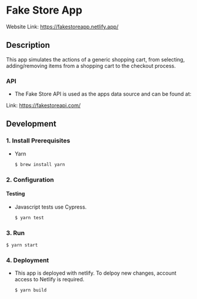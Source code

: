 # Fake Store App

Website Link: https://fakestoreapp.netlify.app/

## Description

This app simulates the actions of a generic shopping cart, from selecting, adding/removing items from a shopping cart to the checkout process.

### API

- The Fake Store API is used as the apps data source and can be found at:

Link: https://fakestoreapi.com/

## Development

### 1. Install Prerequisites

- Yarn

  ```bash
  $ brew install yarn
  ```


### 2. Configuration

#### Testing

- Javascript tests use Cypress.

  ```bash
  $ yarn test
  ```

### 3. Run

  ```bash
  $ yarn start
  ```


### 4. Deployment

- This app is deployed with netlify. To delpoy new changes, account access to Netlify is required.

  ```bash
  $ yarn build
  ```

